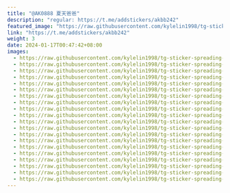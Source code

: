 ```yaml
---
title: "@AK0888 夏天爸爸"
description: "regular: https://t.me/addstickers/akbb242"
featured_image: "https://raw.githubusercontent.com/kylelin1998/tg-sticker-spreading-worldwide-images/main/img/a04dd0bc-38ed-4ab7-85ae-7c83ea9bc154.jpg"
link: "https://t.me/addstickers/akbb242"
weight: 3
date: 2024-01-17T00:47:42+08:00
images:
  - https://raw.githubusercontent.com/kylelin1998/tg-sticker-spreading-worldwide-images/main/img/a04dd0bc-38ed-4ab7-85ae-7c83ea9bc154.jpg
  - https://raw.githubusercontent.com/kylelin1998/tg-sticker-spreading-worldwide-images/main/img/f2130ca2-ba3b-4417-9a32-bc4d5c442283.jpg
  - https://raw.githubusercontent.com/kylelin1998/tg-sticker-spreading-worldwide-images/main/img/409b3da5-5908-4ec0-ad07-788408116efd.jpg
  - https://raw.githubusercontent.com/kylelin1998/tg-sticker-spreading-worldwide-images/main/img/7f716fcc-d066-4866-855e-fceff4723b5b.jpg
  - https://raw.githubusercontent.com/kylelin1998/tg-sticker-spreading-worldwide-images/main/img/18d96eea-b235-49a5-82ca-2dbe03ff34f1.jpg
  - https://raw.githubusercontent.com/kylelin1998/tg-sticker-spreading-worldwide-images/main/img/28b06d0c-d886-4384-a963-8ee09ae6f2b7.jpg
  - https://raw.githubusercontent.com/kylelin1998/tg-sticker-spreading-worldwide-images/main/img/f98e2541-0238-4547-a070-06813b7311b0.jpg
  - https://raw.githubusercontent.com/kylelin1998/tg-sticker-spreading-worldwide-images/main/img/96283811-d302-4b90-a422-ff8d1ce46b94.jpg
  - https://raw.githubusercontent.com/kylelin1998/tg-sticker-spreading-worldwide-images/main/img/be81eaf5-08a8-4875-b030-d9b46cc309f4.jpg
  - https://raw.githubusercontent.com/kylelin1998/tg-sticker-spreading-worldwide-images/main/img/cb64d038-0f5d-4ce0-9ff5-ff5265b00716.jpg
  - https://raw.githubusercontent.com/kylelin1998/tg-sticker-spreading-worldwide-images/main/img/bee209d7-1bb8-437a-9c2b-9eb077019948.jpg
  - https://raw.githubusercontent.com/kylelin1998/tg-sticker-spreading-worldwide-images/main/img/fc90d19d-09e5-49d3-b010-9ec8597ee134.jpg
  - https://raw.githubusercontent.com/kylelin1998/tg-sticker-spreading-worldwide-images/main/img/2b62f674-f8b6-4271-a5b1-f25ee1033ec6.jpg
  - https://raw.githubusercontent.com/kylelin1998/tg-sticker-spreading-worldwide-images/main/img/541eb387-51ea-4345-90f0-03381cc8d8c5.jpg
  - https://raw.githubusercontent.com/kylelin1998/tg-sticker-spreading-worldwide-images/main/img/c5ee17c7-5e80-42a4-928f-9046ae7488c4.jpg
  - https://raw.githubusercontent.com/kylelin1998/tg-sticker-spreading-worldwide-images/main/img/c8c61e9d-ea3d-4e6c-a4dd-04e56a7c4071.jpg
  - https://raw.githubusercontent.com/kylelin1998/tg-sticker-spreading-worldwide-images/main/img/4cebb232-448e-46ba-969a-e344df717b54.jpg
  - https://raw.githubusercontent.com/kylelin1998/tg-sticker-spreading-worldwide-images/main/img/1d02f40e-c119-4ebf-b4ab-26ed1c2d5607.jpg
  - https://raw.githubusercontent.com/kylelin1998/tg-sticker-spreading-worldwide-images/main/img/3f49f0b5-e2d7-48b0-a5d1-53802ca1eebc.jpg
  - https://raw.githubusercontent.com/kylelin1998/tg-sticker-spreading-worldwide-images/main/img/e0d72539-98d2-4a2e-b4f0-9fa15ade5e76.jpg
---
```

